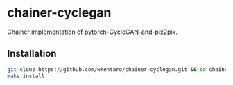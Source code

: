 # chainer-cyclegan

Chainer implementation of [pytorch-CycleGAN-and-pix2pix](https://github.com/junyanz/pytorch-CycleGAN-and-pix2pix).

## Installation

```bash
git clone https://github.com/wkentaro/chainer-cyclegan.git && cd chainer-cyclegan
make install
```
